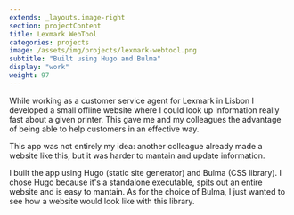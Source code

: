 ```yaml
---
extends: _layouts.image-right
section: projectContent
title: Lexmark WebTool
categories: projects
image: /assets/img/projects/lexmark-webtool.png
subtitle: "Built using Hugo and Bulma"
display: "work"
weight: 97
---
```


While working as a customer service agent for Lexmark in Lisbon I developed a small offline website where I could look up information really fast about a given printer. This gave me and my colleagues the advantage of being able to help customers in an effective way. 

This app was not entirely my idea: another colleague already made a website like this, but it was harder to mantain and update information.

I built the app using Hugo (static site generator) and Bulma (CSS library). I chose Hugo because it's a standalone executable, spits out an entire website and is easy to mantain. As for the choice of Bulma, I just wanted to see how a website would look like with this library.


